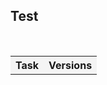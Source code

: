 ## Test

  <table>    
      <tr>     
          <th style="text-align:center;background-color:#F4F4F4">Task</th>
          <th style="text-align:center;background-color:#F4F4F4">Versions</th>  
      </tr> 
   </table>    
